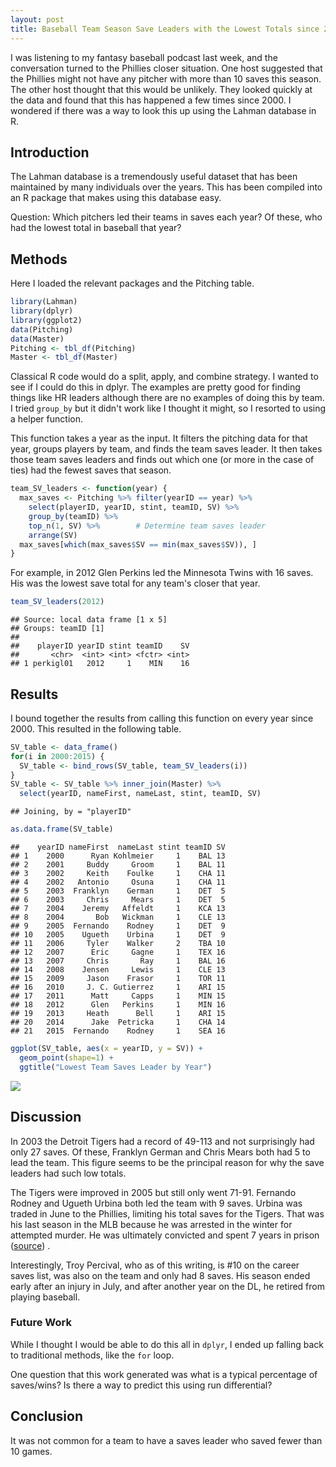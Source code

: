 ```yaml
---
layout: post
title: Baseball Team Season Save Leaders with the Lowest Totals since 2000
---
```


I was listening to my fantasy baseball podcast last week, and the conversation turned to the Phillies closer situation. One host suggested that the Phillies might not have any pitcher with more than 10 saves this season. The other host thought that this would be unlikely. They looked quickly at the data and found that this has happened a few times since 2000. I wondered if there was a way to look this up using the Lahman database in R.

## Introduction
The Lahman database is a tremendously useful dataset that has been maintained by many individuals over the years. This has been compiled into an R package that makes using this database easy.

Question: Which pitchers led their teams in saves each year? Of these, who had the lowest total in baseball that year?

## Methods
Here I loaded the relevant packages and the Pitching table.

```r
library(Lahman)
library(dplyr)
library(ggplot2)
data(Pitching)
data(Master)
Pitching <- tbl_df(Pitching)
Master <- tbl_df(Master)
```

Classical R code would do a split, apply, and combine strategy. I wanted to see if I could do this in dplyr. The examples are pretty good for finding things like HR leaders although there are no examples of doing this by team. I tried `group_by` but it didn't work like I thought it might, so I resorted to using a helper function.

This function takes a year as the input. It filters the pitching data for that year, groups players by team, and finds the team saves leader. It then takes those team saves leaders and finds out which one (or more in the case of ties) had the fewest saves that season.


```r
team_SV_leaders <- function(year) {
  max_saves <- Pitching %>% filter(yearID == year) %>% 
    select(playerID, yearID, stint, teamID, SV) %>% 
    group_by(teamID) %>%
    top_n(1, SV) %>%        # Determine team saves leader
    arrange(SV)
  max_saves[which(max_saves$SV == min(max_saves$SV)), ]
}
```

For example, in 2012 Glen Perkins led the Minnesota Twins with 16 saves. His was the lowest save total for any team's closer that year.

```r
team_SV_leaders(2012)
```

```
## Source: local data frame [1 x 5]
## Groups: teamID [1]
## 
##    playerID yearID stint teamID    SV
##       <chr>  <int> <int> <fctr> <int>
## 1 perkigl01   2012     1    MIN    16
```

## Results
I bound together the results from calling this function on every year since 2000. This resulted in the following table.


```r
SV_table <- data_frame()
for(i in 2000:2015) {
  SV_table <- bind_rows(SV_table, team_SV_leaders(i))
}
SV_table <- SV_table %>% inner_join(Master) %>% 
  select(yearID, nameFirst, nameLast, stint, teamID, SV)
```

```
## Joining, by = "playerID"
```

```r
as.data.frame(SV_table)
```

```
##    yearID nameFirst  nameLast stint teamID SV
## 1    2000      Ryan Kohlmeier     1    BAL 13
## 2    2001     Buddy     Groom     1    BAL 11
## 3    2002     Keith    Foulke     1    CHA 11
## 4    2002   Antonio     Osuna     1    CHA 11
## 5    2003  Franklyn    German     1    DET  5
## 6    2003     Chris     Mears     1    DET  5
## 7    2004    Jeremy   Affeldt     1    KCA 13
## 8    2004       Bob   Wickman     1    CLE 13
## 9    2005  Fernando    Rodney     1    DET  9
## 10   2005    Ugueth    Urbina     1    DET  9
## 11   2006     Tyler    Walker     2    TBA 10
## 12   2007      Eric     Gagne     1    TEX 16
## 13   2007     Chris       Ray     1    BAL 16
## 14   2008    Jensen     Lewis     1    CLE 13
## 15   2009     Jason    Frasor     1    TOR 11
## 16   2010     J. C. Gutierrez     1    ARI 15
## 17   2011      Matt     Capps     1    MIN 15
## 18   2012      Glen   Perkins     1    MIN 16
## 19   2013     Heath      Bell     1    ARI 15
## 20   2014      Jake  Petricka     1    CHA 14
## 21   2015  Fernando    Rodney     1    SEA 16
```


```r
ggplot(SV_table, aes(x = yearID, y = SV)) +
  geom_point(shape=1) +
  ggtitle("Lowest Team Saves Leader by Year")
```

![](https://github.com/mching/mching.github.io/raw/master/images/saves.png)<!-- -->

## Discussion
In 2003 the Detroit Tigers had a record of 49-113 and not surprisingly had only 27 saves. Of these, Franklyn German and Chris Mears both had 5 to lead the team. This figure seems to be the principal reason for why the save leaders had such low totals.

The Tigers were improved in 2005 but still only went 71-91. Fernando Rodney and Ugueth Urbina both led the team with 9 saves. Urbina was traded in June to the Phillies, limiting his total saves for the Tigers. That was his last season in the MLB because he was arrested in the winter for attempted murder. He was ultimately convicted and spent 7 years in prison ([source](http://www.espn.com/mlb/story/_/id/8789519/after-prison-release-ugueth-urbina-returns-baseball)) . 

Interestingly, Troy Percival, who as of this writing, is #10 on the career saves list, was also on the team and only had 8 saves. His season ended early after an injury in July, and after another year on the DL, he retired from playing baseball.

### Future Work
While I thought I would be able to do this all in `dplyr`, I ended up falling back to traditional methods, like the `for` loop. 

One question that this work generated was what is a typical percentage of saves/wins? Is there a way to predict this using run differential? 

## Conclusion
It was not common for a team to have a saves leader who saved fewer than 10 games.
